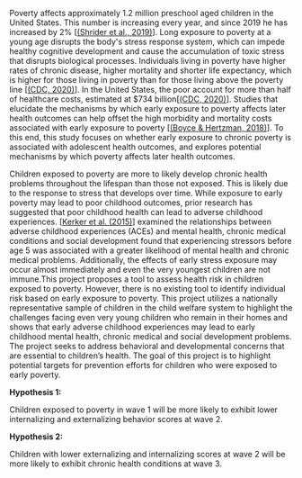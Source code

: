 
Poverty affects approximately 1.2 million preschool aged children in the United States. This number is increasing every year, and since 2019 he has increased by 2% <span class="citation" data-cites="shrider">[<a href="#ref-shrider" role="doc-biblioref">(Shrider et al., 2019)</a>]</span>. Long exposure to poverty at a young age disrupts the body's stress response system, which can impede healthy cognitive development and cause the accumulation of toxic stress that disrupts biological processes. Individuals living in poverty have higher rates of chronic disease, higher mortality and shorter life expectancy, which is higher for those living in poverty than for those living above the poverty line <span class="citation" data-cites="cdc">[<a href="#ref-cdc" role="doc-biblioref">(CDC, 2020)</a>]</span>. In the United States, the poor account for more than half of healthcare costs, estimated at $734 billion<span class="citation" data-cites="cdc">[<a href="#ref-cdc" role="doc-biblioref">(CDC, 2020)</a>]</span>. Studies that elucidate the mechanisms by which early exposure to poverty affects later health outcomes can help offset the high morbidity and mortality costs associated with early exposure to poverty <span class="citation" data-cites="boyce">[<a href="#ref-boyce" role="doc-biblioref">(Boyce & Hertzman, 2018)</a>]</span>. To this end, this study focuses on whether early exposure to chronic poverty is associated with adolescent health outcomes, and explores potential mechanisms by which poverty affects later health outcomes.</p>

<p>Children exposed to poverty are more to likely develop chronic health problems throughout the lifespan than those not exposed. This is likely due to the response to stress that develops over time. While exposure to early poverty may lead to poor childhood outcomes, prior research has suggested that poor childhood health can lead to adverse childhood experiences. <span class="citation" data-cites="kerker">[<a href="#ref-kerker" role="doc-biblioref">Kerker et al. (2015)</a>]</span> examined the relationships between adverse childhood experiences (ACEs) and mental health, chronic medical conditions and social development found that experiencing stressors before age 5 was associated with a greater likelihood of mental health and chronic medical problems. Additionally, the effects of early stress exposure may occur almost immediately and even the very youngest children are not immune.This project proposes a tool to assess health risk in children exposed to poverty. However, there is no existing tool to identify individual risk based on early exposure to poverty. This project utilizes a nationally representative sample of children in the child welfare system to highlight the challenges facing even very young children who remain in their homes and shows that early adverse childhood experiences may lead to early childhood mental health, chronic medical and social development problems. The project seeks to address behavioral and developmental concerns that are essential to children’s health. The goal of this project is to highlight potential targets for prevention efforts for children who were exposed to early poverty.</p>
  <strong>Hypothesis 1: </strong>
  <p>Children exposed to poverty in wave 1 will be more likely to exhibit lower internalizing and externalizing behavior scores at wave 2.</p>
  <strong>Hypothesis 2: </strong>
  <p>Children with lower externalizing and internalizing scores at wave 2 will be more likely to exhibit chronic health conditions at wave 3.</p>

